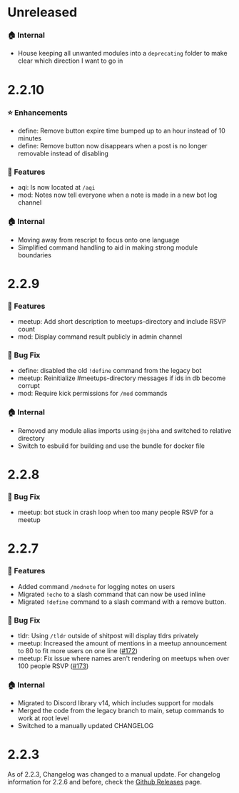 # Unreleased

### 🏠 Internal
   * House keeping all unwanted modules into a `deprecating` folder to make clear which direction I want to go in

# 2.2.10

### ⭐ Enhancements
   * define: Remove button expire time bumped up to an hour instead of 10 minutes
   * define: Remove button now disappears when a post is no longer removable instead of disabling

### 🚀 Features
   * aqi: Is now located at `/aqi`
   * mod: Notes now tell everyone when a note is made in a new bot log channel

### 🏠 Internal
   * Moving away from rescript to focus onto one language
   * Simplified command handling to aid in making strong module boundaries
    
# 2.2.9

### 🚀 Features
   * meetup: Add short description to meetups-directory and include RSVP count
   * mod: Display command result publicly in admin channel

### 🐛 Bug Fix
   * define: disabled the old `!define` command from the legacy bot
   * meetup: Reinitialize #meetups-directory messages if ids in db become corrupt
   * mod: Require kick permissions for `/mod` commands

### 🏠 Internal
   * Removed any module alias imports using `@sjbha` and switched to relative directory
   * Switch to esbuild for building and use the bundle for docker file
   
# 2.2.8

### 🐛 Bug Fix
   * meetup: bot stuck in crash loop when too many people RSVP for a meetup

# 2.2.7

### 🚀 Features
   * Added command `/modnote` for logging notes on users 
   * Migrated `!echo` to a slash command that can now be used inline
   * Migrated `!define` command to a slash command with a remove button.

### 🐛 Bug Fix
   * tldr: Using `/tldr` outside of shitpost will display tldrs privately
   * meetup: Increased the amount of mentions in a meetup announcement to 80 to fit more users on one line ([#172](https://github.com/hellos3b/sjbha-bot/issues/172))
   * meetup: Fix issue where names aren't rendering on meetups when over 100 people RSVP ([#173](https://github.com/hellos3b/sjbha-bot/issues/173))

### 🏠 Internal
   * Migrated to Discord library v14, which includes support for modals
   * Merged the code from the legacy branch to main, setup commands to work at root level
   * Switched to a manually updated CHANGELOG

# 2.2.3

As of 2.2.3, Changelog was changed to a manual update. For changelog information for 2.2.6 and before, check the [Github Releases](https://github.com/hellos3b/sjbha-bot/releases) page.